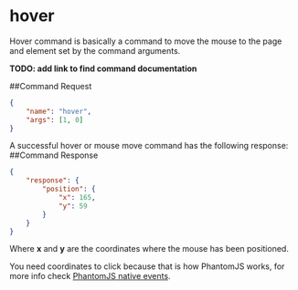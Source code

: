 hover
========
Hover command is basically a command to move the mouse to the page and element set by the command arguments.

**TODO: add link to find command documentation**

##Command Request
```json
{
    "name": "hover",
    "args": [1, 0]
}
```
A successful hover or mouse move command has the following response:
##Command Response
```json
{
    "response": {
        "position": {
            "x": 165,
            "y": 59
        }
    }
}
```
Where **x** and **y** are the coordinates where the mouse has been positioned.

You need coordinates to click because that is how PhantomJS works, for more info check [PhantomJS native events](http://phantomjs.org/api/webpage/method/send-event.html).
